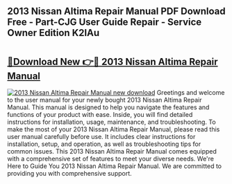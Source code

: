 ## 2013 Nissan Altima Repair Manual PDF Download Free - Part-CJG User Guide Repair - Service Owner Edition K2IAu

# <h2><a href="http://bc31652.oget.top/?id=2013+Nissan+Altima+Repair+Manual">🔗Download New 👉🔴 2013 Nissan Altima Repair Manual</a></h2>

[![2013 Nissan Altima Repair Manual new download](https://i.imgur.com/5g1atiW.png)](http://bc31652.oget.top/?id=2013+Nissan+Altima+Repair+Manual)
Greetings and welcome to the user manual for your newly bought 2013 Nissan Altima Repair Manual. This manual is designed to help you navigate the features and functions of your product with ease. Inside, you will find detailed instructions for installation, usage, maintenance, and troubleshooting. To make the most of your 2013 Nissan Altima Repair Manual, please read this user manual carefully before use. It includes clear instructions for installation, setup, and operation, as well as troubleshooting tips for common issues. This 2013 Nissan Altima Repair Manual comes equipped with a comprehensive set of features to meet your diverse needs. We're Here to Guide You 2013 Nissan Altima Repair Manual. We are committed to providing you with comprehensive support.
